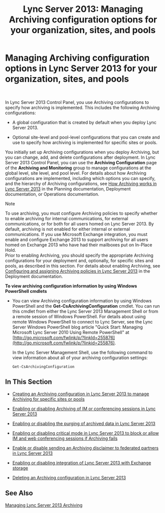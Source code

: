 ﻿---
title: 'Lync Server 2013: Managing Archiving configuration options for your organization, sites, and pools'
TOCTitle: Managing Archiving configuration options for your organization, sites, and pools
ms:assetid: 377a6f80-5f2b-4bc1-b507-e930a461fb1d
ms:mtpsurl: https://technet.microsoft.com/en-us/library/JJ204802(v=OCS.15)
ms:contentKeyID: 48183830
ms.date: 07/23/2014
mtps_version: v=OCS.15
---

# Managing Archiving configuration options in Lync Server 2013 for your organization, sites, and pools

 


In Lync Server 2013 Control Panel, you use Archiving configurations to specify how archiving is implemented. This includes the following Archiving configurations:

  - A global configuration that is created by default when you deploy Lync Server 2013.

  - Optional site-level and pool-level configurations that you can create and use to specify how archiving is implemented for specific sites or pools.

You initially set up Archiving configurations when you deploy Archiving, but you can change, add, and delete configurations after deployment. In Lync Server 2013 Control Panel, you can use the **Archiving Configuration** page of the **Archiving and Monitoring** group to manage configurations at the global level, site level, and pool level. For details about how Archiving configurations are implemented, including which options you can specify, and the hierarchy of Archiving configurations, see [How Archiving works in Lync Server 2013](lync-server-2013-how-archiving-works.md) in the Planning documentation, Deployment documentation, or Operations documentation.


> [!NOTE]
> To use archiving, you must configure Archiving policies to specify whether to enable archiving for internal communications, for external communications, or for both for all users homed on Lync Server 2013. By default, archiving is not enabled for either internal or external communications. If you use Microsoft Exchange integration, you must enable and configure Exchange 2013 to support archiving for all users homed on Exchange 2013 who have had their mailboxes put on In-Place Hold.<BR>Prior to enabling Archiving, you should specify the appropriate Archiving configurations for your deployment and, optionally, for specific sites and pools, as described in this section. For details about enabling Archiving, see <A href="lync-server-2013-configuring-and-assigning-archiving-policies.md">Configuring and assigning Archiving policies in Lync Server 2013</A> in the Deployment documentation.



**To view archiving configuration information by using Windows PowerShell cmdlets**

  - You can view Archiving configuration information by using Windows PowerShell and the **Get-CsArchivingConfiguration** cmdlet. You can run this cmdlet from either the Lync Server 2013 Management Shell or from a remote session of Windows PowerShell. For details about using remote Windows PowerShell to connect to Lync Server, see the Lync Server Windows PowerShell blog article "Quick Start: Managing Microsoft Lync Server 2010 Using Remote PowerShell" at [http://go.microsoft.com/fwlink/p/?linkId=255876](http://go.microsoft.com/fwlink/p/?linkid=255876).
    
    In the Lync Server Management Shell, use the following command to view information about all of your archiving configuration settings:
    
        Get-CsArchivingConfiguration

## In This Section

  - [Creating an Archiving configuration in Lync Server 2013 to manage Archiving for specific sites or pools](lync-server-2013-creating-an-archiving-configuration-to-manage-archiving-for-specific-sites-or-pools.md)

  - [Enabling or disabling Archiving of IM or conferencing sessions in Lync Server 2013](lync-server-2013-enabling-or-disabling-archiving-of-im-or-conferencing-sessions.md)

  - [Enabling or disabling the purging of archived data in Lync Server 2013](lync-server-2013-enabling-or-disabling-the-purging-of-archived-data.md)

  - [Enabling or disabling critical mode in Lync Server 2013 to block or allow IM and web conferencing sessions if Archiving fails](lync-server-2013-enabling-or-disabling-critical-mode-to-block-or-allow-im-and-web-conferencing-sessions-if-archiving-fails.md)

  - [Enable or disable sending an Archiving disclaimer to federated partners in Lync Server 2013](lync-server-2013-enable-or-disable-sending-an-archiving-disclaimer-to-federated-partners.md)

  - [Enabling or disabling integration of Lync Server 2013 with Exchange storage](lync-server-2013-enabling-or-disabling-integration-with-exchange-storage.md)

  - [Deleting an Archiving configuration in Lync Server 2013](lync-server-2013-deleting-an-archiving-configuration.md)

## See Also


[Managing Lync Server 2013 Archiving](lync-server-2013-managing-archiving.md)

